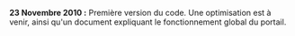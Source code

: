 **23 Novembre 2010 :** Première version du code. Une optimisation est à venir, ainsi qu'un document expliquant le fonctionnement global du portail.